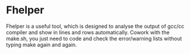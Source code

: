 # Fhelper

Fhelper is a useful tool, which is designed to analyse the output of gcc/cc compiler and show in lines and rows automatically. Cowork with the make.sh, you just need to code and check the error/warning lists without typing make again and again.
